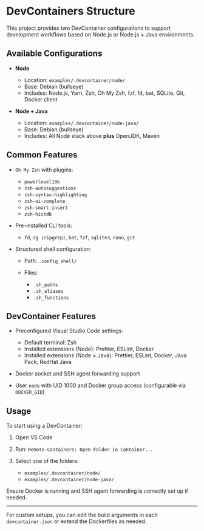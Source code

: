 # DevContainers Structure

This project provides two DevContainer configurations to support development workflows based on Node.js or Node.js + Java environments.

## Available Configurations

* **Node**

  * Location: `examples/.devcontainer/node/`
  * Base: Debian (bullseye)
  * Includes: Node.js, Yarn, Zsh, Oh My Zsh, fzf, fd, bat, SQLite, Git, Docker client

* **Node + Java**

  * Location: `examples/.devcontainer/node-java/`
  * Base: Debian (bullseye)
  * Includes: All Node stack above **plus** OpenJDK, Maven

## Common Features

* `Oh My Zsh` with plugins:

  * `powerlevel10k`
  * `zsh-autosuggestions`
  * `zsh-syntax-highlighting`
  * `zsh-ai-complete`
  * `zsh-smart-insert`
  * `zsh-histdb`
* Pre-installed CLI tools:

  * `fd`, `rg (ripgrep)`, `bat`, `fzf`, `sqlite3`, `nano`, `git`
* Structured shell configuration:

  * Path: `.config_shell/`
  * Files:

    * `.sh_paths`
    * `.sh_aliases`
    * `.sh_functions`

## DevContainer Features

* Preconfigured Visual Studio Code settings:

  * Default terminal: Zsh
  * Installed extensions (Node): Prettier, ESLint, Docker
  * Installed extensions (Node + Java): Prettier, ESLint, Docker, Java Pack, RedHat Java
* Docker socket and SSH agent forwarding support
* User `node` with UID 1000 and Docker group access (configurable via `DOCKER_GID`)

## Usage

To start using a DevContainer:

1. Open VS Code
2. Run: `Remote-Containers: Open Folder in Container...`
3. Select one of the folders:

   * `examples/.devcontainer/node/`
   * `examples/.devcontainer/node-java/`

Ensure Docker is running and SSH agent forwarding is correctly set up if needed.

---

For custom setups, you can edit the build arguments in each `devcontainer.json` or extend the Dockerfiles as needed.
